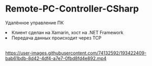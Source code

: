 # Remote-PC-Controller-CSharp
Удалённое управление ПК

<li> Клиент сделан на Xamarin, хост на .NET Framework
<li> Передача данных происходит через TCP
</br></br>

https://user-images.githubusercontent.com/74132592/193422409-bab61bdb-8d42-4df4-a7e7-0fbd8fd4e892.mp4

